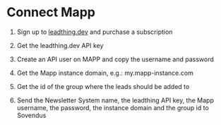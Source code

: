# Connect Mapp

1. Sign up to [leadthing.dev](https://leadthing.dev) and purchase a subscription

2. Get the leadthing.dev API key

3. Create an API user on MAPP and copy the username and password

4. Get the Mapp instance domain, e.g.: my.mapp-instance.com

5. Get the id of the group where the leads should be added to

6. Send the Newsletter System name, the leadthing API key, the Mapp username, the password, the instance domain and the group id to Sovendus